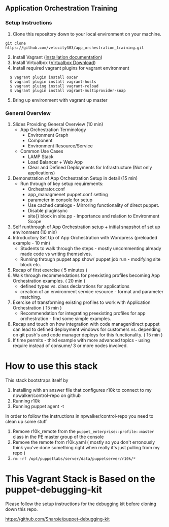 ## Application Orchestration Training

### Setup Instructions

1. Clone this repository down to your local environment on your machine.
```
git clone https://github.com/velocity303/app_orchestration_training.git
```
2. Install Vagrant ([installation documentation](https://docs.vagrantup.com/v2/installation/))
3. Install Virtualbox ([Virtualbox Download](https://www.virtualbox.org/wiki/Downloads))
4. Install required vagrant plugins for vagrant environment
```
  $ vagrant plugin install oscar
  $ vagrant plugin install vagrant-hosts
  $ vagrant pluing install vagrant-reload
  $ vagrant plugin install vagrant-multiprovider-snap
```

5. Bring up environment with vagrant up master

### General Overview
 1. Slides Providing General Overview (10 min)
    - App Orchestration Terminology
      - Environment Graph
      - Component
      - Environment Resource/Service
    - Common Use Cases
      - LAMP Stack
      - Load Balancer + Web App
      - Clear and Defined Deployments for Infrastructure (Not only applications)
 2. Demonstration of App Orchestration Setup in detail (15 min)
    - Run through of key setup requirements:
      - Orchestrator.conf
      - app_managmenet puppet.conf setting
      - parameter in console for setup
      - Use cached catalogs - Mirroring functionality of direct puppet.
      - Disable pluginsync
      - site{} block in site.pp - Importance and relation to Environment Scope
 3. Self runthrough of App Orchestration setup + initial snapshot of set up environment (10 min)
 4. Introductory Set Up of App Orchestration with Wordpress (preloaded example - 10 min)
    - Students to walk through the steps - mostly uncommenting already made code vs writing themselves.
    - Running through puppet app show/ puppet job run - modifying site block etc.
 5. Recap of first exercise ( 5 minutes )
 6. Walk through recommendations for preexisting profiles becoming App Orchestration examples. ( 20 min )
    - defined types vs. class declarations for applications
    - creation of an environment service resource - format and parameter matching.
 7. Exercise of transforming existing profiles to work with Application Orchestration ( 15 min )
    - Recommendation for integrating preexisting profiles for app orchestration - find some simple examples.
 8. Recap and touch on how integration with code manager/direct puppet can lead to defined deployment windows for customers vs. depending on git push's and code manager deploys for this functionality. ( 15 min )
 9. If time permits - third example with more advanced topics - using require instead of consume/ 3 or more nodes involved.

# How to use this stack

This stack bootstraps itself by

1. Installing with an answer file that configures r10k to connect to my npwalker/control-repo on github
2. Running r10k
3. Running puppet agent -t

In order to follow the instructions in npwalker/control-repo you need to clean up some stuff

1.  Remove r10k_remote from the `puppet_enterprise::profile::master` class in the PE master group of the console
2.  Remove the remote from r10k.yaml ( mostly so you don't erronously think you've done something right when really it's just pulling from my repo )
3.  `rm -rf /opt/puppetlabs/server/data/puppetserver/r10k/*`

# This Vagrant Stack is Based on the puppet-debugging-kit

Please follow the setup instructions for the debugging kit before cloning down this repo.

https://github.com/Sharpie/puppet-debugging-kit
